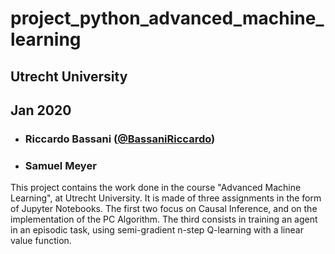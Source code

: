 # project_python_advanced_machine_learning

## Utrecht University
## Jan 2020

- ###   Riccardo Bassani ([@BassaniRiccardo](https://github.com/BassaniRiccardo))
- ###   Samuel Meyer

This project contains the work done in the course "Advanced Machine Learning", at Utrecht University.
It is made of three assignments in the form of Jupyter Notebooks.
The first two focus on Causal Inference, and on the implementation of the PC Algorithm.
The third consists in training an agent in an episodic task, using semi-gradient n-step Q-learning with a linear value function.
